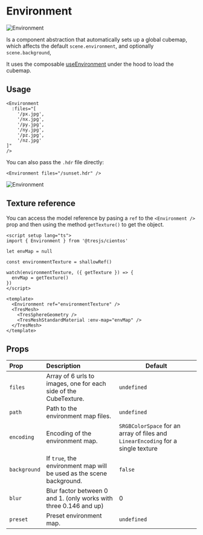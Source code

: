 # Environment

![Environment](/cientos/environment.png)

Is a component abstraction that automatically sets up a global cubemap, which affects the default `scene.environment`, and optionally `scene.background`,

It uses the composable [useEnvironment](/guide/staging/use-environment) under the hood to load the cubemap.

## Usage

```vue
<Environment
  :files="[
    '/px.jpg',
    '/nx.jpg',
    '/py.jpg',
    '/ny.jpg',
    '/pz.jpg',
    '/nz.jpg'
]"
/>
```

You can also pass the `.hdr` file directly:

```vue
<Environment files="/sunset.hdr" />
```

![Environment](/cientos/envmaps.png)

## Texture reference

You can access the model reference by pasing a `ref` to the `<Environment />` prop and then using the method `getTexture()` to get the object.

```vue{4,6,9,14,17}
<script setup lang="ts">
import { Environment } from '@tresjs/cientos'

let envMap = null

const environmentTexture = shallowRef()

watch(environmentTexture, ({ getTexture }) => {
  envMap = getTexture()
})
</script>

<template>
  <Environment ref="environmentTexture" />
  <TresMesh>
    <TresSphereGeometry />
    <TresMeshStandardMaterial :env-map="envMap" />
  </TresMesh>
</template>
```

## Props

| Prop         | Description                                                          | Default                                                                          |
| :----------- | :------------------------------------------------------------------- | -------------------------------------------------------------------------------- |
| `files`      | Array of 6 urls to images, one for each side of the CubeTexture.     | `undefined`                                                                      |
| `path`       | Path to the environment map files.                                   | `undefined`                                                                      |
| `encoding`   | Encoding of the environment map.                                     | `SRGBColorSpace` for an array of files and `LinearEncoding` for a single texture |
| `background` | If `true`, the environment map will be used as the scene background. | `false`                                                                          |
| `blur`       | Blur factor between 0 and 1. (only works with three 0.146 and up)    | 0                                                                                |
| `preset`     | Preset environment map.                                              | `undefined`                                                                      |

